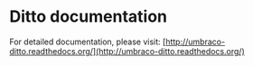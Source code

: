 # Ditto documentation

For detailed documentation, please visit: [http://umbraco-ditto.readthedocs.org/](http://umbraco-ditto.readthedocs.org/)

